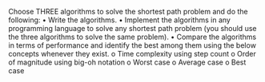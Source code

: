 Choose THREE algorithms to solve the shortest path problem and do the following:
•	Write the algorithms.
•	Implement the algorithms in any programming language to solve any shortest path problem (you should use the three algorithms to solve the same problem).
•	Compare the algorithms in terms of performance and identify the best among them using the below concepts whenever they exist.
o	Time complexity using step count
o	Order of magnitude using big-oh notation
o	Worst case
o	Average case
o	Best case
